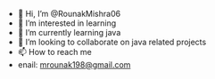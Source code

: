 - 👋 Hi, I’m @RounakMishra06
- 👀 I’m interested in learning 
- 🌱 I’m currently learning java 
- 💞️ I’m looking to collaborate on java related projects 
- 📫 How to reach me
- enail: mrounak198@gmail.com
  

<!---
RounakMishra06/RounakMishra06 is a ✨ special ✨ repository because its `README.md` (this file) appears on your GitHub profile.
You can click the Preview link to take a look at your changes.
--->
